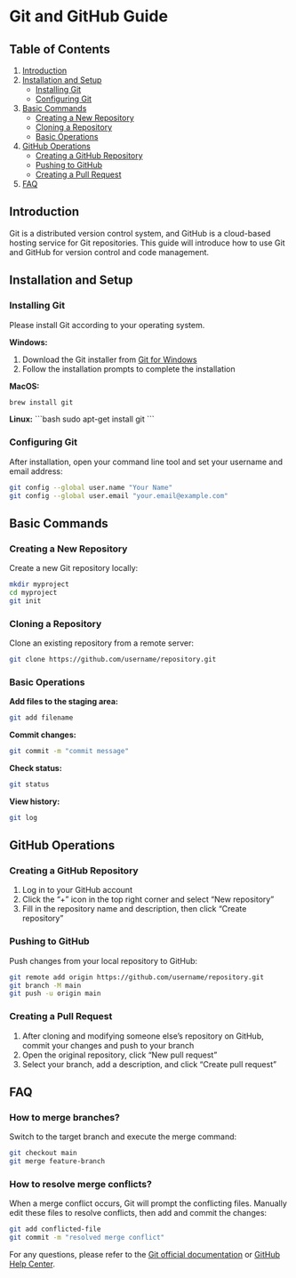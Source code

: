 
# Git and GitHub Guide

## Table of Contents
1. [Introduction](#introduction)
2. [Installation and Setup](#installation-and-setup)
   - [Installing Git](#installing-git)
   - [Configuring Git](#configuring-git)
3. [Basic Commands](#basic-commands)
   - [Creating a New Repository](#creating-a-new-repository)
   - [Cloning a Repository](#cloning-a-repository)
   - [Basic Operations](#basic-operations)
4. [GitHub Operations](#github-operations)
   - [Creating a GitHub Repository](#creating-a-github-repository)
   - [Pushing to GitHub](#pushing-to-github)
   - [Creating a Pull Request](#creating-a-pull-request)
5. [FAQ](#faq)

## Introduction
Git is a distributed version control system, and GitHub is a cloud-based hosting service for Git repositories. This guide will introduce how to use Git and GitHub for version control and code management.

## Installation and Setup

### Installing Git
Please install Git according to your operating system.

**Windows:**
1. Download the Git installer from [Git for Windows](https://gitforwindows.org/)
2. Follow the installation prompts to complete the installation

**MacOS:**
```bash
brew install git
```

**Linux:**
\`\`\`bash
sudo apt-get install git
\`\`\`

### Configuring Git
After installation, open your command line tool and set your username and email address:

```bash
git config --global user.name "Your Name"
git config --global user.email "your.email@example.com"
```

## Basic Commands

### Creating a New Repository
Create a new Git repository locally:

```bash
mkdir myproject
cd myproject
git init
```

### Cloning a Repository
Clone an existing repository from a remote server:

```bash
git clone https://github.com/username/repository.git
```

### Basic Operations
**Add files to the staging area:**

```bash
git add filename
```

**Commit changes:**

```bash
git commit -m "commit message"
```

**Check status:**

```bash
git status
```

**View history:**

```bash
git log
```

## GitHub Operations

### Creating a GitHub Repository
1. Log in to your GitHub account
2. Click the “+” icon in the top right corner and select “New repository”
3. Fill in the repository name and description, then click “Create repository”

### Pushing to GitHub
Push changes from your local repository to GitHub:

```bash
git remote add origin https://github.com/username/repository.git
git branch -M main
git push -u origin main
```

### Creating a Pull Request
1. After cloning and modifying someone else’s repository on GitHub, commit your changes and push to your branch
2. Open the original repository, click “New pull request”
3. Select your branch, add a description, and click “Create pull request”

## FAQ
### How to merge branches?
Switch to the target branch and execute the merge command:

```bash
git checkout main
git merge feature-branch
```

### How to resolve merge conflicts?
When a merge conflict occurs, Git will prompt the conflicting files. Manually edit these files to resolve conflicts, then add and commit the changes:

```bash
git add conflicted-file
git commit -m "resolved merge conflict"
```

For any questions, please refer to the [Git official documentation](https://git-scm.com/doc) or [GitHub Help Center](https://help.github.com).

